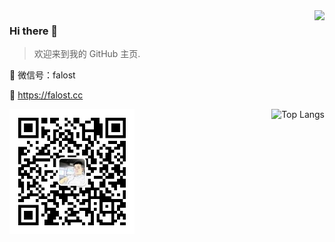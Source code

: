 <img align="right" src="https://github-readme-stats.vercel.app/api?username=falost&show_icons=true&icon_color=805AD5&text_color=718096&bg_color=ffffff&hide_title=true" />

### Hi there 👋

> 欢迎来到我的 GitHub 主页.  

💬 微信号：falost

🔗 https://falost.cc                                

<img align="left" src="/qrcode_for_falost.jpg" width = "200" height = "200" alt="falost_qrcode"  />

<img align="right" src="https://github-readme-stats.vercel.app/api/top-langs/?username=falost&layout=compact&langs_count=10&count_private=true" alt="Top Langs" data-canonical-src="https://github-readme-stats.vercel.app/api/top-langs/?username=falost&amp;layout=compact&amp;langs_count=20&amp;count_private=true">
  

